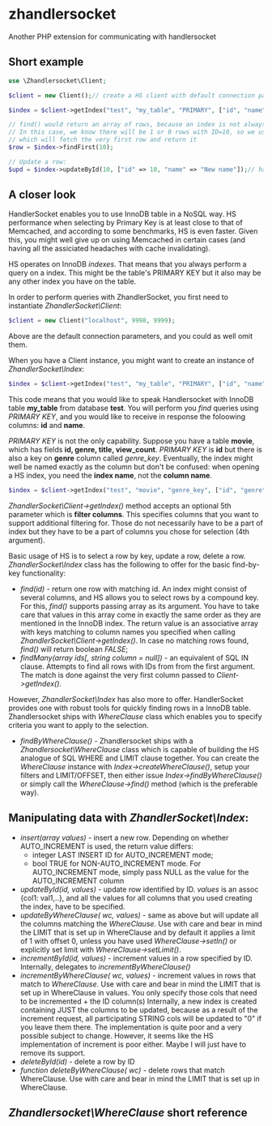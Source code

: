 # zhandlersocket
Another PHP extension for communicating with handlersocket

## Short example

```php
use \Zhandlersocket\Client;

$client = new Client();// create a HS client with default connection parameters

$index = $client->getIndex("test", "my_table", "PRIMARY", ["id", "name"]);

// find() would return an array of rows, because an index is not always unique
// In this case, we know there will be 1 or 0 rows with ID=10, so we use findFirst(),
// which will fetch the very first row and return it
$row = $index->findFirst(10);

// Update a row:
$upd = $index->updateById(10, ["id" => 10, "name" => "New name"]);// have to specify ALL columns
```

## A closer look

HandlerSocket enables you to use InnoDB table in a NoSQL way. HS performance when selecting by Primary Key is at least close to that of Memcached, and according to some benchmarks, HS is even faster. Given this, you might well give up on using Memcached in certain cases (and having all the assiciated headaches with cache invalidating).

HS operates on InnoDB *indexes*. That means that you always perform a query on a index. This might be the table's PRIMARY KEY but it also may be any other index you have on the table.

In order to perform queries with ZhandlerSocket, you first need to instantiate *ZhandlerSocket\Client*:

```php
$client = new Client("localhost", 9998, 9999);
```

Above are the default connection parameters, and you could as well omit them.

When you have a Client instance, you might want to create an instance of *ZhandlerSocket\Index*:

```php
$index = $client->getIndex("test", "my_table", "PRIMARY", ["id", "name"]);
```

This code means that you would like to speak Handlersocket with InnoDB table **my_table** from database **test**. You will perform you *find* queries using *PRIMARY KEY*, and you would like to receive in response the foloowing columns: **id** and **name**.

*PRIMARY KEY* is not the only capability. Suppose you have a table **movie**, which has fields **id, genre, title, view_count**. *PRIMARY KEY* is **id** but there is also a key on **genre** column called *genre_key*. Eventually, the index might well be named exactly as the column but don't be confused: when opening a HS index, you need the **index name**, not the **column name**.

```php
$index = $client->getIndex("test", "movie", "genre_key", ["id", "genre", "title", "view_count"]);
```

*ZhandlerSocket\Client->getIndex()* method accepts an optional 5th parameter which is **filter columns**. This specifies columns that you want to support additional filtering for. Those do not necessarily have to be a part of index but they have to be a part of columns you chose for selection (4th argument).

Basic usage of HS is to select a row by key, update a row, delete a row. *ZhandlerSocket\Index* class has the following to offer for the basic find-by-key functionality:

* *find(id)* - return one row with matching id. An index might consist of several columns, and HS allows you to select rows by a compound key. For this, *find()* supports passing array as its argument. You have to take care that values in this array come in exactly the same order as they are mentioned in the InnoDB index. The return value is an associative array with keys matching to column names you specified when calling *ZhandlerSocket\Client->getIndex()*. In case no matching rows found, *find()* will return boolean *FALSE*;
* *findMany(array ids[, string column = null])* - an equivalent of SQL IN clause. Attempts to find all rows with IDs from from the first argument. The match is done against the very first column passed to *Client->getIndex()*.

However, *ZhandlerSocket\Index* has also more to offer. HandlerSocket provides one with robust tools for quickly finding rows in a InnoDB table. Zhandlersocket ships with *WhereClause* class which enables you to specify criteria you want to apply to the selection.

* *findByWhereClause()* - Zhandlersocket ships with a *Zhandlersocket\WhereClause* class which is capable of building the HS analogue of SQL WHERE and LIMIT clause together. You can create the *WhereClause* instance with *Index->createWhereClause()*, setup your filters and LIMIT/OFFSET, then either issue *Index->findByWhereClause()* or simply call the *WhereClause->find()* method (which is the preferable way).

## Manipulating data with *ZhandlerSocket\Index*:

* *insert(array values)* - insert a new row. Depending on whether AUTO_INCREMENT is used, the return value differs:
    - integer LAST INSERT ID for AUTO_INCREMENT mode;
    - bool TRUE for NON-AUTO_INCREMENT mode.
For AUTO_INCREMENT mode, simply pass NULL as the value for the AUTO_INCREMENT column
* *updateById(id, values)* - update row identified by ID. *values* is an assoc {col1: val1,..}, and all the values for all columns that you used creating the index, have to be specified.
* *updateByWhereClause(<WhereClause> wc, values)* - same as above but will update all the columns matching the *WhereClause*. Use with care and bear in mind the LIMIT that is set up in WhereClause and by default it applies a limit of 1 with offset 0, unless you have used *WhereClause->setIn()* or explicitly set limit with *WhereClause->setLimit()*.
* *incrementById(id, values)* - increment values in a row specified by ID. Internally, delegates to *incrementByWhereClause()*
* *incrementByWhereClause(<WhereClause> wc, values)* - increment values in rows that match to *WhereClause*. Use with care and bear in mind the LIMIT that is set up in WhereClause in values. You only specify those cols that need to be incremented + the ID column(s) Internally, a new index is created containing JUST the columns to be updated, because as a result of the increment request, all participating STRING cols will be updated to "0" if you leave them there. The implementation is quite poor and a very possible subject to change. However, it seems like the HS implementation of increment is poor either. Maybe I will just have to remove its support.
* *deleteById(id)* - delete a row by ID
* *function deleteByWhereClause(<WhereClause> wc)* - delete rows that match WhereClause. Use with care and bear in mind the LIMIT that is set up in WhereClause.

## *Zhandlersocket\WhereClause* short reference


